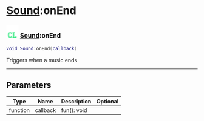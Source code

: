 # [Sound](../sound/README.md):onEnd

### <img src="../../.gitbook/assets/client.png" width="32" height="32" /> [Sound](../sound/README.md):onEnd

```lua
void Sound:onEnd(callback)
```

Triggers when a music ends<br>

-----------------
## Parameters

| Type   | Name | Description | Optional |
| ------ | ---- | ----------- | -------: |
| function | callback | fun(): void |   |

